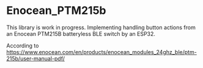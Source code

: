 # Enocean_PTM215b

This library is work in progress. 
Implementing handling button actions 
from an Enocean PTM215B batteryless BLE switch
by an ESP32.

According to https://www.enocean.com/en/products/enocean_modules_24ghz_ble/ptm-215b/user-manual-pdf/
